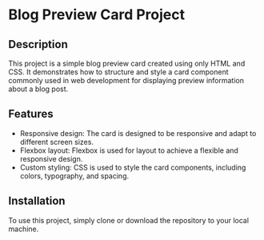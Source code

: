 # Blog Preview Card Project

## Description

This project is a simple blog preview card created using only HTML and CSS. It demonstrates how to structure and style a card component commonly used in web development for displaying preview information about a blog post.

## Features

- Responsive design: The card is designed to be responsive and adapt to different screen sizes.
- Flexbox layout: Flexbox is used for layout to achieve a flexible and responsive design.
- Custom styling: CSS is used to style the card components, including colors, typography, and spacing.

## Installation

To use this project, simply clone or download the repository to your local machine.

